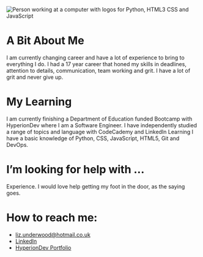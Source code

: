 
<image
       src="https://github.com/Sadeyes57/Sadeyes57/assets/117729816/fb81225e-5985-41ed-9199-f3732bb319c9"
       alt="Person working at a computer with logos for Python, HTML3 CSS and JavaScript"
       style="display: inline-block; margin: 0 auto; max width: 1280">
       
       
# A Bit About Me
 
I am currently changing career and have a lot of experience to bring to everything I do. I had a 17 year career that honed my skills in deadlines, attention to details, communication, team working and grit. I have a lot of grit and never give up.

 # My Learning
 
 I am currently finishing a Department of Education funded Bootcamp with HyperionDev where I am a Software Engineer. I have independently studied a range of topics and language with CodeCademy and LinkedIn Learning I have a basic knowledge of Python, CSS, JavaScript, HTML5, Git and DevOps.
 
# I’m looking for help with ...
 Experience. I would love help getting my foot in the door, as the saying goes.

# How to reach me:
 
* liz.underwood@hotmail.co.uk
* [LinkedIn](https://www.linkedin.com/in/liz-underwood-721a15250/)
* [HyperionDev Portfolio](https://www.hyperiondev.com/portfolio/152743/)
